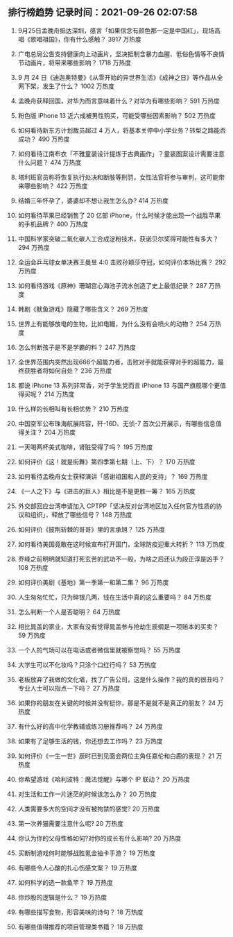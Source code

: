 
## 排行榜趋势 记录时间：2021-09-26 02:07:58
  
  1. 9月25日孟晚舟抵达深圳，感言「如果信念有颜色那一定是中国红」，现场高唱《歌唱祖国》，你有什么感触？ 3917 万热度
    
  2. 广电总局公告支持健康向上动画片，坚决抵制含暴力血腥、低俗色情等不良情节动画片，将带来哪些影响？ 1718 万热度
    
  3. 9 月 24 日《迪迦奥特曼》《从零开始的异世界生活》《成神之日》等作品从全网下架，发生了什么？ 1002 万热度
    
  4. 孟晚舟获释回国，对华为而言意味着什么？对华为有哪些影响？ 591 万热度
    
  5. 粉色版 iPhone 13 近六成被男性购买，可能受哪些因素影响？ 502 万热度
    
  6. 如何看待新东方计划裁员超过 4 万人，将基本关停中小学业务？转型之路能否成功？ 490 万热度
    
  7. 如何看待江南布衣「不雅童装设计提炼于古典画作」？童装图案设计需要注意什么问题？ 474 万热度
    
  8. 塔利班官员称将恢复执行处决和断肢等刑罚，女性法官将参与审判，这可能带来哪些影响？ 422 万热度
    
  9. 结婚三年怀孕了，婆婆却不想让我生怎么办? 414 万热度
    
  10. 如何看待苹果已经销售了 20 亿部 iPhone，什么时候才能出现一个战胜苹果的手机品牌？ 400 万热度
    
  11. 中国科学家突破二氧化碳人工合成淀粉技术，获诺贝尔奖得可能性有多大？ 294 万热度
    
  12. 全运会乒乓球女单决赛王曼昱 4:0 击败孙颖莎夺冠，如何评价本场比赛？ 292 万热度
    
  13. 如何看待游戏《原神》珊瑚宫心海池子流水创造了史上最低纪录？ 287 万热度
    
  14. 韩剧《鱿鱼游戏》隐藏了哪些含义？ 269 万热度
    
  15. 世界上有能够放电的生物，比如电鳗，为什么没有会喷火的动物？ 254 万热度
    
  16. 怎么判断孩子是不是学霸的料？ 247 万热度
    
  17. 全世界范围内突然出现666个超能力者，击败对手就能获得对手的超能力，最终获胜者将如何自处？ 236 万热度
    
  18. 都说 iPhone 13 系列非常香，对于学生党而言 iPhone 13 与国产旗舰哪个更值得买呢？ 214 万热度
    
  19. 什么样的长相叫有长相优势？ 210 万热度
    
  20. 中国空军公布珠海航展阵容，歼-16D、无侦-7 首次公开展示，有哪些信息值得关注？ 204 万热度
    
  21. 一天喝两杯美式咖啡，肾脏受得了吗？ 195 万热度
    
  22. 如何评价《这！就是街舞》第四季第七期（上、下）？ 170 万热度
    
  23. 如何看待孟晚舟女士获释演讲「感谢祖国和人民的支持」？ 169 万热度
    
  24. 《一人之下》与《进击的巨人》相比是不是更胜一筹？ 165 万热度
    
  25. 外交部回应台湾申请加入 CPTPP「坚决反对台湾地区加入任何官方性质的协议和组织」，释放了哪些信号？ 148 万热度
    
  26. 如何评价《披荆斩棘的哥哥》里的言承旭？ 125 万热度
    
  27. 如何看待美国竟敢在这时候宣布打开国门，全球防疫迎重大转折？ 113 万热度
    
  28. 乔峰之前明明就知道打死玄苦的武功不一般，为啥之后还认为段正淳是凶手？ 108 万热度
    
  29. 如何评价美剧《基地》第一季第一和第二集？ 96 万热度
    
  30. 人生匆匆忙忙，只为碎银几两，钱在生活中真的这么重要吗？ 84 万热度
    
  31. 怎么判断一个人是否聪明？ 64 万热度
    
  32. 相比晁盖的家业，大家有没有觉得晁盖参与抢劫生辰纲是一项赔本的买卖？ 59 万热度
    
  33. 一个人的气场可以在电话或者微信里就被察觉吗？ 55 万热度
    
  34. 大学生可以不化妆吗？只涂个口红行吗？ 53 万热度
    
  35. 老板放弃了我做的文化墙，找了广告公司，这是什么操作？我的真的很丑吗？专业人士可以指点一下吗？ 27 万热度
    
  36. 如果你的朋友在关键的时候并没有挺你，那是不是就不是真正的朋友？ 24 万热度
    
  37. 有什么好的高中化学教辅或练习册推荐吗？ 24 万热度
    
  38. 如果有了足够生活的钱，你还想去工作吗？ 23 万热度
    
  39. 如何评价《一生一世》辰时已到见面会两位主角任嘉伦和白鹿的表现？ 21 万热度
    
  40. 你希望游戏《哈利波特：魔法觉醒》与哪个 IP 联动？ 20 万热度
    
  41. 对生活和工作一片迷茫的时候该怎么办？ 20 万热度
    
  42. 人类需要多大的空间才没有被拘禁的感觉? 20 万热度
    
  43. 第一次养猫需要注意什么呢? 20 万热度
    
  44. 你认为你的父母性格如何?对你的成长有什么影响? 20 万热度
    
  45. 买断制游戏何时能够战胜氪金抽卡手游？ 19 万热度
    
  46. 有哪些令人心酸的扎心伤感文案？ 19 万热度
    
  47. 如何科学的选一款鱼竿？ 19 万热度
    
  48. 你炒股的逻辑是什么？ 19 万热度
    
  49. 有哪些描写食物，形容美味的诗句？ 18 万热度
    
  50. 有哪些值得推荐的项目管理类书籍？ 18 万热度
    